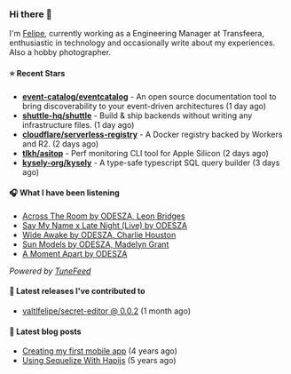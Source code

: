 ### Hi there 👋

I'm [Felipe](https://felipevm.com), currently working as a Engineering Manager at Transfeera, enthusiastic in technology and occasionally write about my experiences. Also a hobby photographer.

#### ⭐ Recent Stars
- **[event-catalog/eventcatalog](https://github.com/event-catalog/eventcatalog)** - An open source documentation tool to bring discoverability to your event-driven architectures  (1 day ago)
- **[shuttle-hq/shuttle](https://github.com/shuttle-hq/shuttle)** - Build &amp; ship backends without writing any infrastructure files. (1 day ago)
- **[cloudflare/serverless-registry](https://github.com/cloudflare/serverless-registry)** - A Docker registry backed by Workers and R2. (2 days ago)
- **[tlkh/asitop](https://github.com/tlkh/asitop)** - Perf monitoring CLI tool for Apple Silicon (2 days ago)
- **[kysely-org/kysely](https://github.com/kysely-org/kysely)** - A type-safe typescript SQL query builder (3 days ago)

#### 🎧 What I have been listening
- [Across The Room by ODESZA, Leon Bridges](https://open.spotify.com/track/4YaNLEPw3MrIgkGOkBrAh2)
- [Say My Name x Late Night (Live) by ODESZA](https://open.spotify.com/track/1ZVmGzftncwotIcJzkiTQK)
- [Wide Awake by ODESZA, Charlie Houston](https://open.spotify.com/track/5OLfObog5za3O71jQgZFsB)
- [Sun Models by ODESZA, Madelyn Grant](https://open.spotify.com/track/7jZHUhAmW5oq1cq6s8IxmK)
- [A Moment Apart by ODESZA](https://open.spotify.com/track/59wlTaYOL5tDUgXnbBQ3my)

_Powered by [TuneFeed](https://tunefeed.app?ref=valtlfelipe-gh-profile)_ 

#### 🚀 Latest releases I've contributed to


- [valtlfelipe/secret-editor @ 0.0.2](https://github.com/valtlfelipe/secret-editor/releases/tag/0.0.2) (1 month ago)

#### 📄 Latest blog posts
- [Creating my first mobile app](https://felipevm.com/posts/creating-my-first-mobile-app/) (4 years ago)
- [Using Sequelize With Hapijs](https://felipevm.com/posts/using-sequelize-with-hapijs/) (5 years ago)
